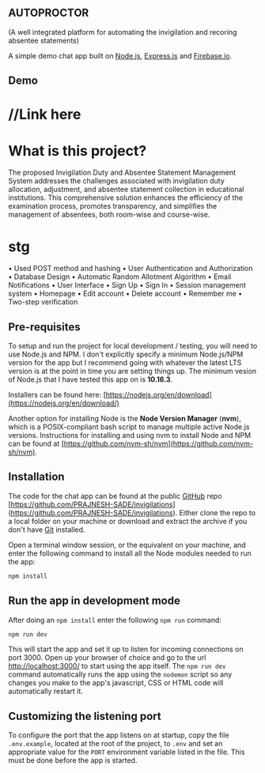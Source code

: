 ## AUTOPROCTOR

(A well integrated platform for automating the invigilation and recoring absentee statements)

A simple demo chat app built on [Node.js](https://nodejs.org/), [Express.js](https://expressjs.com/) and [Firebase.io](https://firebase.io/).

## Demo

# //Link here


# What is this project?
The proposed Invigilation Duty and Absentee Statement Management System addresses the challenges associated with invigilation duty allocation, adjustment, and absentee statement collection in educational institutions. This comprehensive solution enhances the efficiency of the examination process, promotes transparency, and simplifies the management of absentees, both room-wise and course-wise.

# stg
   • Used POST method and hashing
   • User Authentication and Authorization
   • Database Design
   • Automatic Random Allotment Algorithm
   • Email Notifications
   • User Interface
   • Sign Up
   • Sign In
   • Session management system
   • Homepage
   • Edit account
   • Delete account
   • Remember me
   • Two-step verification
    

## Pre-requisites

To setup and run the project for local development / testing, you will need to use Node.js and NPM. I don't explicitly specify a minimum Node.js/NPM version for the app but I recommend going with whatever the latest LTS version is at the point in time you are setting things up. The minimum vesion of Node.js that I have tested this app on is **10.16.3**.

Installers can be found here: [https://nodejs.org/en/download](https://nodejs.org/en/download/)

Another option for installing Node is the **Node Version Manager** (**nvm**), which is a POSIX-compliant bash script to manage multiple active Node.js versions. Instructions for installing and using nvm to install Node and NPM can be found at [https://github.com/nvm-sh/nvm](https://github.com/nvm-sh/nvm).

## Installation

The code for the chat app can be found at the public [GitHub](https://github.com/) repo [https://github.com/PRAJNESH-SADE/invigilations]
(https://github.com/PRAJNESH-SADE/invigilations). Either clone the repo to a local folder on your machine or download and extract the archive if you don't have [Git](https://git-scm.com/) installed.

Open a terminal window session, or the equivalent on your machine, and enter the following command to install all the Node modules needed to run the app:

```sh
npm install
```

## Run the app in development mode

After doing an `npm install` enter the following `npm run` command:

```sh
npm run dev
```

This will start the app and set it up to listen for incoming connections on port 3000. Open up your browser of choice and go to the url [http://localhost:3000/](http://localhost:3000/) to start using the app itself. The `npm run dev` command automatically runs the app using the `nodemon` script so any changes you make to the app's javascript, CSS or HTML code will automatically restart it.

## Customizing the listening port

To configure the port that the app listens on at startup, copy the file `.env.example`, located at the root of the project, to `.env` and set an appropriate value for the `PORT` environment variable listed in the file. This must be done before the app is started.
